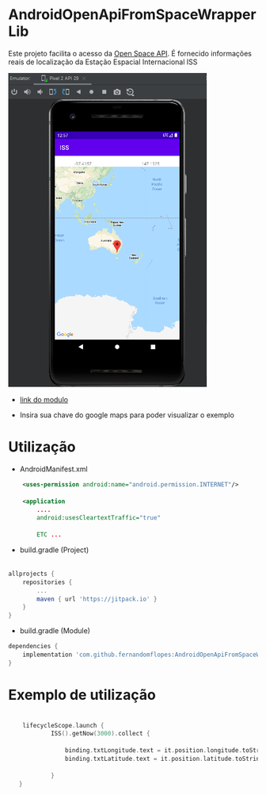 # AndroidOpenApiFromSpaceWrapperLib

Este projeto facilita o acesso da [Open Space API](http://open-notify.org/). É fornecido informações reais de localização da Estação Espacial Internacional ISS

![image](https://github.com/fernandomflopes/AndroidOpenApiFromSpaceWrapperLib/blob/master/media/ex01.png)

* [link do modulo](https://github.com/fernandomflopes/AndroidOpenApiFromSpaceWrapperLib/tree/master/ISSAPIWrapper)

* Insira sua chave do google maps para poder visualizar o exemplo

# Utilização

* AndroidManifest.xml
```XML
    <uses-permission android:name="android.permission.INTERNET"/>

    <application
        ....
        android:usesCleartextTraffic="true"
        
        ETC ...

```
* build.gradle (Project)

```gradle

allprojects {
	repositories {
		...
		maven { url 'https://jitpack.io' }
	}
}
```
* build.gradle (Module)
```gradle
dependencies {
    implementation 'com.github.fernandomflopes:AndroidOpenApiFromSpaceWrapperLib:1.0.0'
}

```

# Exemplo de utilização


```kotlin

    lifecycleScope.launch {
            ISS().getNow(3000).collect {

                binding.txtLongitude.text = it.position.longitude.toString()
                binding.txtLatitude.text = it.position.latitude.toString()
            
            }
   }

```
